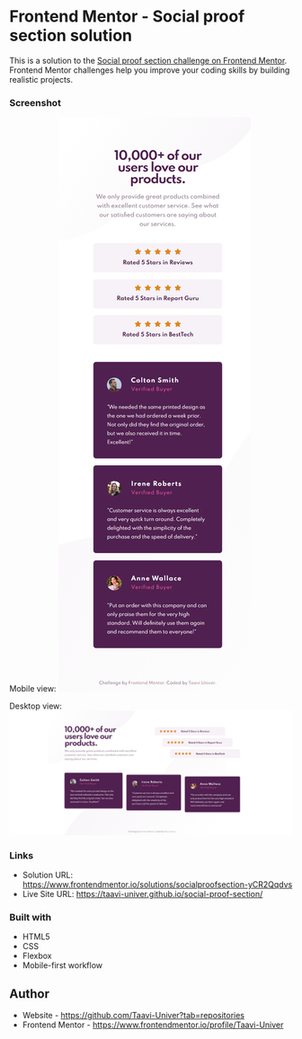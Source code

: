 # Frontend Mentor - Social proof section solution

This is a solution to the [Social proof section challenge on Frontend Mentor](https://www.frontendmentor.io/challenges/social-proof-section-6e0qTv_bA). Frontend Mentor challenges help you improve your coding skills by building realistic projects. 

### Screenshot

Mobile view:
![](./design/taavi-univer.github.io_social-proof-section_mobile.png)

Desktop view:
![](./design/taavi-univer.github.io_social-proof-section_desktop.png)

### Links

- Solution URL: https://www.frontendmentor.io/solutions/socialproofsection-yCR2Qqdvs
- Live Site URL: https://taavi-univer.github.io/social-proof-section/

### Built with

- HTML5
- CSS
- Flexbox
- Mobile-first workflow

## Author

- Website - https://github.com/Taavi-Univer?tab=repositories
- Frontend Mentor - https://www.frontendmentor.io/profile/Taavi-Univer
